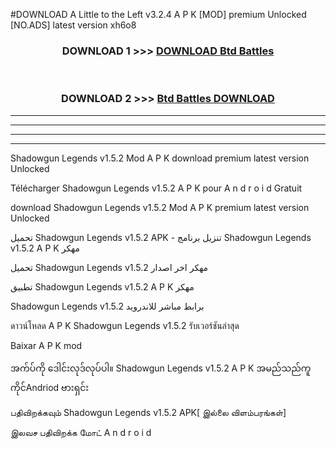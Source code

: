#DOWNLOAD A Little to the Left v3.2.4 A P K [MOD] premium Unlocked [NO.ADS] latest version xh6o8 



<div align="center">

<h3>DOWNLOAD 1 >>> <a href="https://getmod1.web.app/?judule=Btd Battles">DOWNLOAD Btd Battles</a></h3><br>

<h3>DOWNLOAD 2 >>> <a href="https://getmod1.web.app/?judule=Btd Battles">Btd Battles DOWNLOAD </a></h3>

</div>


----------------------------------------------------------

----------------------------------------------------------

----------------------------------------------------------

----------------------------------------------------------


Shadowgun Legends v1.5.2 Mod A P K download premium latest version Unlocked

Télécharger  Shadowgun Legends v1.5.2 A P K pour A n d r o i d Gratuit

download Shadowgun Legends v1.5.2 Mod A P K premium latest version Unlocked

تحميل Shadowgun Legends v1.5.2 APK - تنزيل برنامج Shadowgun Legends v1.5.2 A P K مهكر

تحميل Shadowgun Legends v1.5.2 مهكر اخر اصدار

تطبيق Shadowgun Legends v1.5.2 A P K مهكر

Shadowgun Legends v1.5.2 برابط مباشر للاندرويد

ดาวน์โหลด A P K Shadowgun Legends v1.5.2 รับเวอร์ชันล่าสุด

Baixar A P K mod

အက်ပ်ကို ဒေါင်းလုဒ်လုပ်ပါ။ Shadowgun Legends v1.5.2 A P K အမည်သည်ကူကိုင်Andriod ဗားရှင်း

பதிவிறக்கவும் Shadowgun Legends v1.5.2 APK[ இல்லை விளம்பரங்கள்] 
 
இலவச பதிவிறக்க மோட் A n d r o i d



